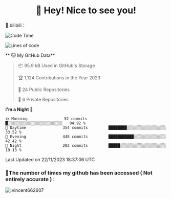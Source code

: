<!--
### Hi there 👋

**vincent662607/vincent662607** is a ✨ _special_ ✨ repository because its `README.md` (this file) appears on your GitHub profile.

Here are some ideas to get you started:

- 🔭 I’m currently working on ...
- 🌱 I’m currently learning ...
- 👯 I’m looking to collaborate on ...
- 🤔 I’m looking for help with ...
- 💬 Ask me about ...
- 📫 How to reach me: ...
- 😄 Pronouns: ...
- ⚡ Fun fact: ...
-->

<h1 align="center">
	👋 Hey! Nice to see you!
</h1>

🥳 bilibili：

<!--START_SECTION:waka-->
![Code Time](http://img.shields.io/badge/Code%20Time-245%20hrs%2016%20mins-blue)

![Lines of code](https://img.shields.io/badge/From%20Hello%20World%20I%27ve%20Written-429.4%20thousand%20lines%20of%20code-blue)

**
🐱 My GitHub Data** 

> 📦 95.9 kB Used in GitHub's Storage 
 > 
> 🏆 1,124 Contributions in the Year 2023
 > 
> 📜 24 Public Repositories 
 > 
> 🔑 6 Private Repositories 
 > 
**I'm a Night 🦉** 

```text
🌞 Morning                52 commits          █░░░░░░░░░░░░░░░░░░░░░░░░   04.92 % 
🌆 Daytime                354 commits         ████████░░░░░░░░░░░░░░░░░   33.52 % 
🌃 Evening                448 commits         ███████████░░░░░░░░░░░░░░   42.42 % 
🌙 Night                  202 commits         █████░░░░░░░░░░░░░░░░░░░░   19.13 % 
```

 Last Updated on 22/11/2023 18:37:06 UTC
<!--END_SECTION:waka-->

### 📍The number of times my github has been accessed ( Not entirely accurate ) :

<img src="https://count.getloli.com/get/@:vincent662607?theme=rule34" alt=":vincent662607" />
